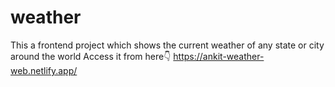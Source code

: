 # weather
This a frontend project which shows the current weather of any state or city around the world
Access it from here👇
https://ankit-weather-web.netlify.app/
